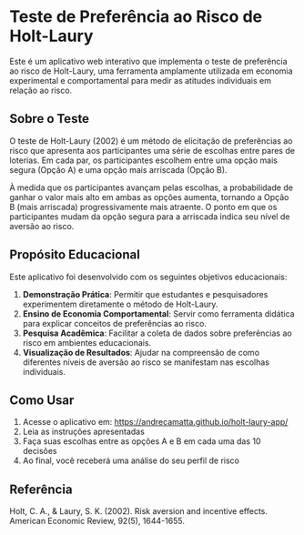 # Teste de Preferência ao Risco de Holt-Laury

Este é um aplicativo web interativo que implementa o teste de preferência ao risco de Holt-Laury, uma ferramenta amplamente utilizada em economia experimental e comportamental para medir as atitudes individuais em relação ao risco.

## Sobre o Teste

O teste de Holt-Laury (2002) é um método de elicitação de preferências ao risco que apresenta aos participantes uma série de escolhas entre pares de loterias. Em cada par, os participantes escolhem entre uma opção mais segura (Opção A) e uma opção mais arriscada (Opção B).

À medida que os participantes avançam pelas escolhas, a probabilidade de ganhar o valor mais alto em ambas as opções aumenta, tornando a Opção B (mais arriscada) progressivamente mais atraente. O ponto em que os participantes mudam da opção segura para a arriscada indica seu nível de aversão ao risco.

## Propósito Educacional

Este aplicativo foi desenvolvido com os seguintes objetivos educacionais:

1. **Demonstração Prática**: Permitir que estudantes e pesquisadores experimentem diretamente o método de Holt-Laury.
2. **Ensino de Economia Comportamental**: Servir como ferramenta didática para explicar conceitos de preferências ao risco.
3. **Pesquisa Acadêmica**: Facilitar a coleta de dados sobre preferências ao risco em ambientes educacionais.
4. **Visualização de Resultados**: Ajudar na compreensão de como diferentes níveis de aversão ao risco se manifestam nas escolhas individuais.

## Como Usar

1. Acesse o aplicativo em: https://andrecamatta.github.io/holt-laury-app/
2. Leia as instruções apresentadas
3. Faça suas escolhas entre as opções A e B em cada uma das 10 decisões
4. Ao final, você receberá uma análise do seu perfil de risco

## Referência

Holt, C. A., & Laury, S. K. (2002). Risk aversion and incentive effects. American Economic Review, 92(5), 1644-1655.
